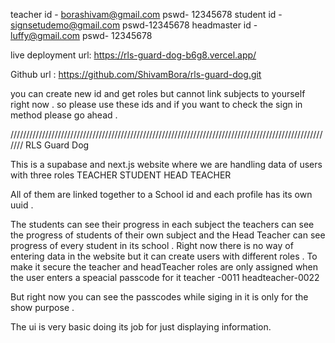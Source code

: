 teacher id - borashivam@gmail.com   pswd- 12345678
student id - signsetudemo@gmail.com  pswd-12345678
headmaster id - luffy@gmail.com  pswd- 12345678

live deployment url: https://rls-guard-dog-b6g8.vercel.app/

Github url :   https://github.com/ShivamBora/rls-guard-dog.git


you can create new id and get roles but cannot link subjects to yourself right now . so please use these ids and if you want to check the sign in method please go ahead 
.

 ///////////////////////////////////////////////////////////////////////////////////////////////////////
 RLS Guard Dog 

  This is a supabase and next.js website where we are handling data of users with three roles 
  TEACHER
  STUDENT
  HEAD TEACHER

  All of them are linked together to a School id and each profile has its own uuid .

  The students can see their progress in each subject the teachers can see the progress of students of their own subject  and the Head Teacher can see progress of every student in its school . 
  Right now there is no way of entering data in the website but it can create users with different roles . 
  To make it secure the teacher and headTeacher roles are only assigned when the user enters a speacial passcode for it 
  teacher -0011
  headteacher-0022

  But right now you can see the passcodes while siging in it is only for the show purpose .

  The ui is very basic doing its job for just displaying information.
  
